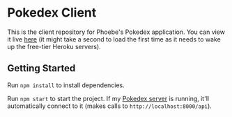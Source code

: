 # Pokedex Client

This is the client repository for Phoebe's Pokedex application. You can view it live [here](https://pbpokedex.now.sh/) (it might take a second to load the first time as it needs to wake up the free-tier Heroku servers). 

## Getting Started

Run `npm install` to install dependencies. 

Run `npm start` to start the project. If my [Pokedex
server](https://github.com/shiningjustice/pokedex-server) is running, it'll
automatically connect to it (makes calls to `http://localhost:8000/api`). 

